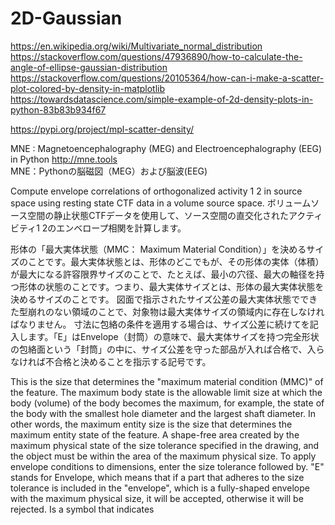 # 2D-Gaussian

<https://en.wikipedia.org/wiki/Multivariate_normal_distribution>  
<https://stackoverflow.com/questions/47936890/how-to-calculate-the-angle-of-ellipse-gaussian-distribution>  
<https://stackoverflow.com/questions/20105364/how-can-i-make-a-scatter-plot-colored-by-density-in-matplotlib>  
<https://towardsdatascience.com/simple-example-of-2d-density-plots-in-python-83b83b934f67>  

<https://pypi.org/project/mpl-scatter-density/>

MNE : Magnetoencephalography (MEG) and Electroencephalography (EEG) in Python <http://mne.tools>  
MNE：Pythonの脳磁図（MEG）および脳波(EEG)

Compute envelope correlations of orthogonalized activity 1 2 in source space using resting state CTF data in a volume source space.
ボリュームソース空間の静止状態CTFデータを使用して、ソース空間の直交化されたアクティビティ1 2のエンベロープ相関を計算します。

形体の「最大実体状態（MMC： Maximum Material Condition）」を決めるサイズのことです。最大実体状態とは、形体のどこでもが、その形体の実体（体積）が最大になる許容限界サイズのことで、たとえば、最小の穴径、最大の軸径を持つ形体の状態のことです。つまり、最大実体サイズとは、形体の最大実体状態を決めるサイズのことです。
図面で指示されたサイズ公差の最大実体状態でできた型崩れのない領域のことで、対象物は最大実体サイズの領域内に存在しなければなりません。
寸法に包絡の条件を適用する場合は、サイズ公差に続けてを記入します。「E」はEnvelope（封筒）の意味で、最大実体サイズを持つ完全形状の包絡面という「封筒」の中に、サイズ公差を守った部品が入れば合格で、入らなければ不合格と決めることを指示する記号です。

This is the size that determines the "maximum material condition (MMC)" of the feature. The maximum body state is the allowable limit size at which the body (volume) of the body becomes the maximum, for example, the state of the body with the smallest hole diameter and the largest shaft diameter. In other words, the maximum entity size is the size that determines the maximum entity state of the feature.
A shape-free area created by the maximum physical state of the size tolerance specified in the drawing, and the object must be within the area of ​​the maximum physical size.
To apply envelope conditions to dimensions, enter the size tolerance followed by. "E" stands for Envelope, which means that if a part that adheres to the size tolerance is included in the "envelope", which is a fully-shaped envelope with the maximum physical size, it will be accepted, otherwise it will be rejected. Is a symbol that indicates

